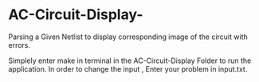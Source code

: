 # AC-Circuit-Display-
Parsing a Given Netlist to display corresponding image of the circuit with errors.


Simplely enter make in terminal in the AC-Circuit-Display Folder to run the application.
In order to change the input , Enter your problem in input.txt.
